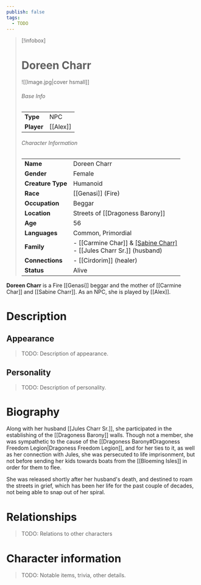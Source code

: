 ```yaml
---
publish: false
tags:
  - TODO
---
```

> [!infobox]  
> # Doreen Charr 
> ![[Image.jpg|cover hsmall]]  
> ###### Base Info
> | | |  
> |---|---|  
> | **Type** | NPC |
> | **Player** | [[Alex]] |
> ###### Character Information  
> | | |  
> |---|---|  
> | **Name** | Doreen Charr |
> | **Gender** | Female | 
> | **Creature Type** | Humanoid |
> | **Race** | [[Genasi]] (Fire) |  
> | **Occupation** | Beggar |  
> | **Location** | Streets of [[Dragoness Barony]] |
> | **Age** | 56 |
> | **Languages** | Common, Primordial |  
> | **Family** | - [[Carmine Char]] & [[Sabine Charr]](children)<br>- [[Jules Charr Sr.]] (husband) |
> | **Connections** | - [[Cirdorim]] (healer) |
> | **Status** | Alive |

**Doreen Charr** is a Fire [[Genasi]] beggar and the mother of [[Carmine Char]] and [[Sabine Charr]]. As an NPC, she is played by [[Alex]].
# Description
## Appearance
> TODO: Description of appearance.
## Personality
> TODO: Description of personality.
# Biography
Along with her husband [[Jules Charr Sr.]], she participated in the establishing of the [[Dragoness Barony]] walls. Though not a member, she was sympathetic to the cause of the [[Dragoness Barony#Dragoness Freedom Legion|Dragoness Freedom Legion]], and for her ties to it, as well as her connection with Jules, she was persecuted to life imprisonment, but not before sending her kids towards boats from the [[Bloeming Isles]] in order for them to flee.

She was released shortly after her husband's death, and destined to roam the streets in grief, which has been her life for the past couple of decades, not being able to snap out of her spiral.
# Relationships
> TODO: Relations to other characters
# Character information
> TODO: Notable items, trivia, other details.